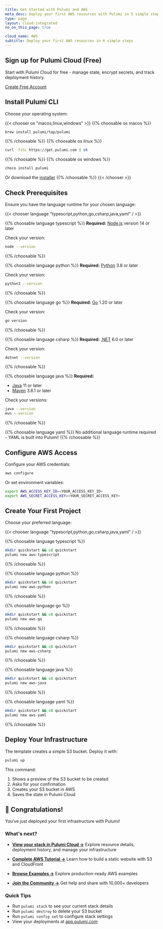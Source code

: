 ```yaml
---
title: Get Started with Pulumi and AWS
meta_desc: Deploy your first AWS resources with Pulumi in 5 simple steps
type: page
layout: cloud-integrated
no_on_this_page: true

cloud_name: AWS
subtitle: Deploy your first AWS resources in 6 simple steps
---
```


## Sign up for Pulumi Cloud (Free)

Start with Pulumi Cloud for free - manage state, encrypt secrets, and track deployment history.

<a href="https://app.pulumi.com/signup" class="btn-primary btn-lg">Create Free Account</a>

## Install Pulumi CLI

Choose your operating system:

{{< chooser os "macos,linux,windows" >}}
{{% choosable os macos %}}

```bash
brew install pulumi/tap/pulumi
```

{{% /choosable %}}
{{% choosable os linux %}}

```bash
curl -fsSL https://get.pulumi.com | sh
```

{{% /choosable %}}
{{% choosable os windows %}}

```powershell
choco install pulumi
```

Or download the [installer](https://github.com/pulumi/pulumi/releases)
{{% /choosable %}}
{{< /chooser >}}

## Check Prerequisites

Ensure you have the language runtime for your chosen language:

{{< chooser language "typescript,python,go,csharp,java,yaml" / >}}

{{% choosable language typescript %}}
**Required:** [Node.js](https://nodejs.org/) version 14 or later

Check your version:

```bash
node --version
```

{{% /choosable %}}

{{% choosable language python %}}
**Required:** [Python](https://www.python.org/) 3.8 or later

Check your version:

```bash
python3 --version
```

{{% /choosable %}}

{{% choosable language go %}}
**Required:** [Go](https://golang.org/) 1.20 or later

Check your version:

```bash
go version
```

{{% /choosable %}}

{{% choosable language csharp %}}
**Required:** [.NET](https://dotnet.microsoft.com/) 6.0 or later

Check your version:

```bash
dotnet --version
```

{{% /choosable %}}

{{% choosable language java %}}
**Required:**

- [Java](https://www.oracle.com/java/) 11 or later
- [Maven](https://maven.apache.org/) 3.6.1 or later

Check your versions:

```bash
java --version
mvn --version
```

{{% /choosable %}}

{{% choosable language yaml %}}
No additional language runtime required - YAML is built into Pulumi!
{{% /choosable %}}

## Configure AWS Access

Configure your AWS credentials:

```bash
aws configure
```

Or set environment variables:

```bash
export AWS_ACCESS_KEY_ID=<YOUR_ACCESS_KEY_ID>
export AWS_SECRET_ACCESS_KEY=<YOUR_SECRET_ACCESS_KEY>
```

## Create Your First Project

Choose your preferred language:

{{< chooser language "typescript,python,go,csharp,java,yaml" / >}}

{{% choosable language typescript %}}

```bash
mkdir quickstart && cd quickstart
pulumi new aws-typescript
```

{{% /choosable %}}

{{% choosable language python %}}

```bash
mkdir quickstart && cd quickstart
pulumi new aws-python
```

{{% /choosable %}}

{{% choosable language go %}}

```bash
mkdir quickstart && cd quickstart
pulumi new aws-go
```

{{% /choosable %}}

{{% choosable language csharp %}}

```bash
mkdir quickstart && cd quickstart
pulumi new aws-csharp
```

{{% /choosable %}}

{{% choosable language java %}}

```bash
mkdir quickstart && cd quickstart
pulumi new aws-java
```

{{% /choosable %}}

{{% choosable language yaml %}}

```bash
mkdir quickstart && cd quickstart
pulumi new aws-yaml
```

{{% /choosable %}}

## Deploy Your Infrastructure

The template creates a simple S3 bucket. Deploy it with:

```bash
pulumi up
```

This command:

1. Shows a preview of the S3 bucket to be created
2. Asks for your confirmation
3. Creates your S3 bucket in AWS
4. Saves the state in Pulumi Cloud

## 🎉 Congratulations!

You've just deployed your first infrastructure with Pulumi!

### What's next?

- **[View your stack in Pulumi Cloud →](https://app.pulumi.com/stacks)**
  Explore resource details, deployment history, and manage your infrastructure

- **[Complete AWS Tutorial →](/docs/iac/get-started/aws/)**
  Learn how to build a static website with S3 and CloudFront

- **[Browse Examples →](https://github.com/pulumi/examples#aws)**
  Explore production-ready AWS examples

- **[Join the Community →](https://slack.pulumi.com)**
  Get help and share with 10,000+ developers

### Quick Tips

- Run `pulumi stack` to see your current stack details
- Run `pulumi destroy` to delete your S3 bucket
- Run `pulumi config set` to configure stack settings
- View your deployments at [app.pulumi.com](https://app.pulumi.com)
